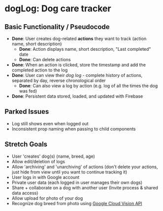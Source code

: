 # dogLog: Dog care tracker

## Basic Functionality / Pseudocode

- **Done**: User creates dog-related **actions** they want to track (action name, short description)
  - **Done**: Action displays name, short description, "Last completed" date
  - **Done**: Can delete actions
- **Done**: When an action is clicked, store the timestamp and add the completed action to the log
- **Done**: User can view their *dog log* - complete history of actions, separated by day, reverse chronological order
  - **Done**: Can also view a log by action (e.g. log of all the times the dog was fed)
- **Done**: Persistent data stored, loaded, and updated with Firebase

## Parked Issues

- Log still shows even when logged out
- Inconsistent prop naming when passing to child components

## Stretch Goals

- User 'creates' dog(s) (name, breed, age)
- Allow edit/deletion of logs
- Allow 'archiving' and 'unarchiving' of actions (don't delete your actions, just hide from view until you want to continue tracking it)
- User logs in with Google account
- Private user data (each logged in user manages their own dogs)
- Share + collaborate on a dog with another user (Invite process & shared data access)
- Allow upload for photo of your dog
- Recognize dog breed from photo using [Google Cloud Vision API](https://cloud.google.com/vision/)